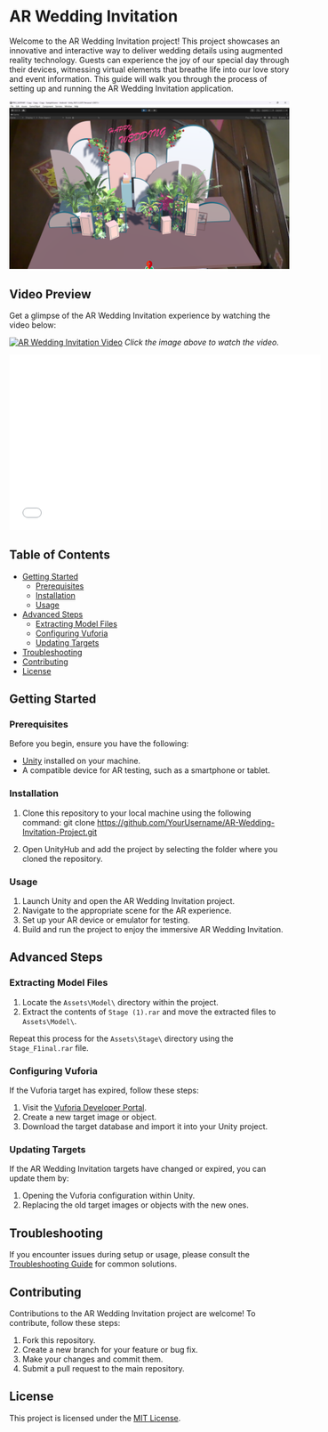 # AR Wedding Invitation

Welcome to the AR Wedding Invitation project! This project showcases an innovative and interactive way to deliver wedding details using augmented reality technology. Guests can experience the joy of our special day through their devices, witnessing virtual elements that breathe life into our love story and event information. This guide will walk you through the process of setting up and running the AR Wedding Invitation application.

![AR Wedding Invitation](Demo.png)

## Video Preview

Get a glimpse of the AR Wedding Invitation experience by watching the video below:

[![AR Wedding Invitation Video](https://img.youtube.com/vi/MfpYFZWqypw/0.jpg)](https://youtu.be/MfpYFZWqypw)
*Click the image above to watch the video.*
<iframe width="560" height="315" src="[https://www.youtube.com/embed/VIDEO_ID](https://youtu.be/MfpYFZWqypw)" frameborder="0" allowfullscreen></iframe>


## Table of Contents

- [Getting Started](#getting-started)
  - [Prerequisites](#prerequisites)
  - [Installation](#installation)
  - [Usage](#usage)
- [Advanced Steps](#advanced-steps)
  - [Extracting Model Files](#extracting-model-files)
  - [Configuring Vuforia](#configuring-vuforia)
  - [Updating Targets](#updating-targets)
- [Troubleshooting](#troubleshooting)
- [Contributing](#contributing)
- [License](#license)

## Getting Started

### Prerequisites

Before you begin, ensure you have the following:

- [Unity](https://unity.com/) installed on your machine.
- A compatible device for AR testing, such as a smartphone or tablet.

### Installation

1. Clone this repository to your local machine using the following command:
git clone https://github.com/YourUsername/AR-Wedding-Invitation-Project.git

2. Open UnityHub and add the project by selecting the folder where you cloned the repository.

### Usage

1. Launch Unity and open the AR Wedding Invitation project.
2. Navigate to the appropriate scene for the AR experience.
3. Set up your AR device or emulator for testing.
4. Build and run the project to enjoy the immersive AR Wedding Invitation.

## Advanced Steps

### Extracting Model Files

1. Locate the `Assets\Model\` directory within the project.
2. Extract the contents of `Stage (1).rar` and move the extracted files to `Assets\Model\`.

Repeat this process for the `Assets\Stage\` directory using the `Stage_F1inal.rar` file.

### Configuring Vuforia

If the Vuforia target has expired, follow these steps:

1. Visit the [Vuforia Developer Portal](https://developer.vuforia.com/).
2. Create a new target image or object.
3. Download the target database and import it into your Unity project.

### Updating Targets

If the AR Wedding Invitation targets have changed or expired, you can update them by:

1. Opening the Vuforia configuration within Unity.
2. Replacing the old target images or objects with the new ones.

## Troubleshooting

If you encounter issues during setup or usage, please consult the [Troubleshooting Guide](TROUBLESHOOTING.md) for common solutions.

## Contributing

Contributions to the AR Wedding Invitation project are welcome! To contribute, follow these steps:
1. Fork this repository.
2. Create a new branch for your feature or bug fix.
3. Make your changes and commit them.
4. Submit a pull request to the main repository.

## License

This project is licensed under the [MIT License](LICENSE).
